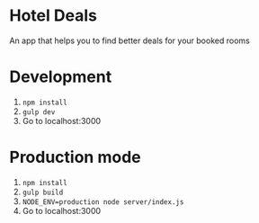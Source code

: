 # Hotel Deals
An app that helps you to find better deals for your booked rooms

# Development

1. `npm install`
2. `gulp dev`
3. Go to localhost:3000

# Production mode

1. `npm install`
2. `gulp build`
3. `NODE_ENV=production node server/index.js`
4. Go to localhost:3000
